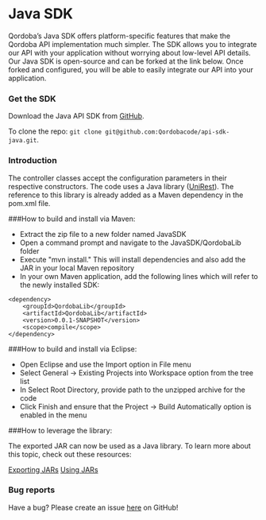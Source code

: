 # Java SDK

Qordoba’s Java SDK offers platform-specific features that make the Qordoba API implementation much simpler. The SDK allows you to integrate our API with your application without worrying about low-level API details. Our Java SDK is open-source and can be forked at the link below. Once forked and configured, you will be able to easily integrate our API into your application.

### Get the SDK

Download the Java API SDK from [GitHub](https://github.com/Qordobacode/api-sdk-java).

To clone the repo: `git clone git@github.com:Qordobacode/api-sdk-java.git`.


### Introduction

The controller classes accept the configuration parameters in their respective constructors. The code uses a Java library ([UniRest](http://unirest.io/java.html)). The reference to this library is already added as a Maven dependency in the pom.xml file.

###How to build and install via Maven: 

* Extract the zip file to a new folder named JavaSDK
* Open a command prompt and navigate to the JavaSDK/QordobaLib folder
* Execute "mvn install." This will install dependencies and also add the JAR in your local Maven repository
* In your own Maven application, add the following lines which will refer to the newly installed SDK: 
 
```
<dependency>
	<groupId>QordobaLib</groupId>
	<artifactId>QordobaLib</artifactId>
	<version>0.0.1-SNAPSHOT</version>
	<scope>compile</scope>
</dependency>
```

###How to build and install via Eclipse:

* Open Eclipse and use the Import option in File menu
* Select General -> Existing Projects into Workspace option from the tree list
* In Select Root Directory, provide path to the unzipped archive for the code
* Click Finish and ensure that the Project -> Build Automatically option is enabled in the menu


###How to leverage the library:

The exported JAR can now be used as a Java library. To learn more about this topic, check out these resources: 

[Exporting JARs](http://help.eclipse.org/juno/index.jsp?topic=%2Forg.eclipse.jdt.doc.user%2Ftasks%2Ftasks-33.htm)
		[Using JARs](http://help.eclipse.org/juno/index.jsp?topic=%2Forg.eclipse.jst.j2ee.doc.user%2Ftopics%2Ftjimpapp.html)




### Bug reports
Have a bug? Please create an issue [here](https://github.com/Qordobacode/api-sdk-java/issues) on GitHub! 

